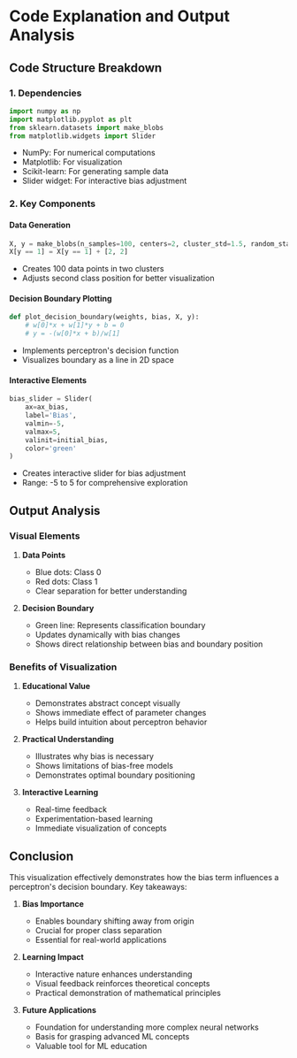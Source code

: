# Code Explanation and Output Analysis

## Code Structure Breakdown

### 1. Dependencies
```python
import numpy as np
import matplotlib.pyplot as plt
from sklearn.datasets import make_blobs
from matplotlib.widgets import Slider
```
- NumPy: For numerical computations
- Matplotlib: For visualization
- Scikit-learn: For generating sample data
- Slider widget: For interactive bias adjustment

### 2. Key Components

#### Data Generation
```python
X, y = make_blobs(n_samples=100, centers=2, cluster_std=1.5, random_state=42)
X[y == 1] = X[y == 1] + [2, 2]
```
- Creates 100 data points in two clusters
- Adjusts second class position for better visualization

#### Decision Boundary Plotting
```python
def plot_decision_boundary(weights, bias, X, y):
    # w[0]*x + w[1]*y + b = 0
    # y = -(w[0]*x + b)/w[1]
```
- Implements perceptron's decision function
- Visualizes boundary as a line in 2D space

#### Interactive Elements
```python
bias_slider = Slider(
    ax=ax_bias,
    label='Bias',
    valmin=-5,
    valmax=5,
    valinit=initial_bias,
    color='green'
)
```
- Creates interactive slider for bias adjustment
- Range: -5 to 5 for comprehensive exploration

## Output Analysis

### Visual Elements
1. **Data Points**
   - Blue dots: Class 0
   - Red dots: Class 1
   - Clear separation for better understanding

2. **Decision Boundary**
   - Green line: Represents classification boundary
   - Updates dynamically with bias changes
   - Shows direct relationship between bias and boundary position

### Benefits of Visualization

1. **Educational Value**
   - Demonstrates abstract concept visually
   - Shows immediate effect of parameter changes
   - Helps build intuition about perceptron behavior

2. **Practical Understanding**
   - Illustrates why bias is necessary
   - Shows limitations of bias-free models
   - Demonstrates optimal boundary positioning

3. **Interactive Learning**
   - Real-time feedback
   - Experimentation-based learning
   - Immediate visualization of concepts

## Conclusion

This visualization effectively demonstrates how the bias term influences a perceptron's decision boundary. Key takeaways:

1. **Bias Importance**
   - Enables boundary shifting away from origin
   - Crucial for proper class separation
   - Essential for real-world applications

2. **Learning Impact**
   - Interactive nature enhances understanding
   - Visual feedback reinforces theoretical concepts
   - Practical demonstration of mathematical principles

3. **Future Applications**
   - Foundation for understanding more complex neural networks
   - Basis for grasping advanced ML concepts
   - Valuable tool for ML education
